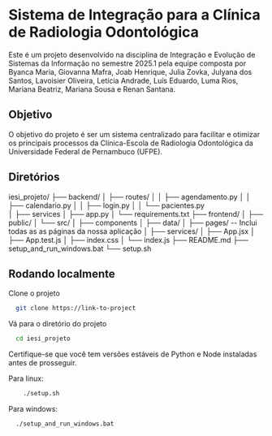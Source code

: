 # Sistema de Integração para a Clínica de Radiologia Odontológica
Este é um projeto desenvolvido na disciplina de Integração e Evolução de Sistemas da Informação no semestre 2025.1 pela equipe composta por Byanca Maria, Giovanna Mafra, Joab Henrique, Julia Zovka, Julyana dos Santos, Lavoisier Oliveira, Letícia Andrade, Luís Eduardo, Luma Rios, Mariana Beatriz, Mariana Sousa e Renan Santana.

## Objetivo

O objetivo do projeto é ser um sistema centralizado para facilitar e otimizar os principais processos da Clínica-Escola de Radiologia Odontológica da Universidade Federal de Pernambuco (UFPE).

## Diretórios

iesi_projeto/
├── backend/
│   ├── routes/
│   │   ├── agendamento.py
│   │   ├── calendario.py
│   │   ├── login.py
│   │   └── pacientes.py  
│   ├── services
│   ├── app.py
│   └── requirements.txt
├── frontend/
│   ├── public/
│   └── src/
│       ├── components
│       ├── data/
│       ├── pages/   -- Inclui todas as as páginas da nossa aplicação
│       ├── services/
│       ├── App.jsx
│       ├── App.test.js
│       ├── index.css
│       └── index.js
├── README.md
├── setup_and_run_windows.bat
└── setup.sh


## Rodando localmente

Clone o projeto

```bash
  git clone https://link-to-project
```

Vá para o diretório do projeto
```bash
  cd iesi_projeto
```

Certifique-se que você tem versões estáveis de Python e Node instaladas antes de prosseguir.

Para linux:
```bash
    ./setup.sh
```

Para windows:

```bash
  ./setup_and_run_windows.bat
```

